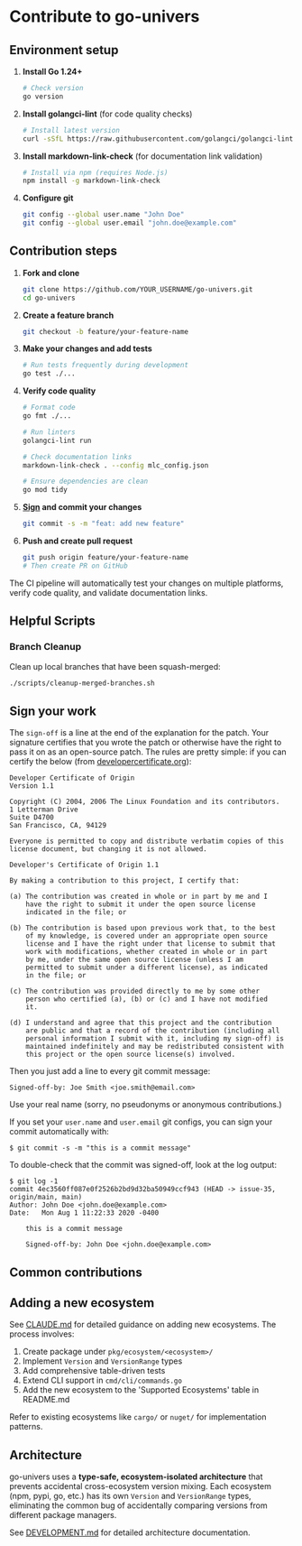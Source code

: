 # Contribute to go-univers

## Environment setup

1. **Install Go 1.24+**
   ```bash
   # Check version
   go version
   ```

2. **Install golangci-lint** (for code quality checks)
   ```bash
   # Install latest version
   curl -sSfL https://raw.githubusercontent.com/golangci/golangci-lint/master/install.sh | sh -s -- -b $(go env GOPATH)/bin
   ```

3. **Install markdown-link-check** (for documentation link validation)
   ```bash
   # Install via npm (requires Node.js)
   npm install -g markdown-link-check
   ```

4. **Configure git**
   ```bash
   git config --global user.name "John Doe"
   git config --global user.email "john.doe@example.com"
   ```

## Contribution steps

1. **Fork and clone**
   ```bash
   git clone https://github.com/YOUR_USERNAME/go-univers.git
   cd go-univers
   ```

2. **Create a feature branch**
   ```bash
   git checkout -b feature/your-feature-name
   ```

3. **Make your changes and add tests**
   ```bash
   # Run tests frequently during development
   go test ./...
   ```

4. **Verify code quality**
   ```bash
   # Format code
   go fmt ./...
   
   # Run linters
   golangci-lint run
   
   # Check documentation links
   markdown-link-check . --config mlc_config.json
   
   # Ensure dependencies are clean
   go mod tidy
   ```

5. **[Sign](#sign-your-work) and commit your changes**
   ```bash
   git commit -s -m "feat: add new feature"
   ```

6. **Push and create pull request**
   ```bash
   git push origin feature/your-feature-name
   # Then create PR on GitHub
   ```

The CI pipeline will automatically test your changes on multiple platforms, verify code quality, and validate documentation links.

## Helpful Scripts

### Branch Cleanup
Clean up local branches that have been squash-merged:
```bash
./scripts/cleanup-merged-branches.sh
```

## Sign your work

The `sign-off` is a line at the end of the explanation for the patch. Your
signature certifies that you wrote the patch or otherwise have the right to pass
it on as an open-source patch. The rules are pretty simple: if you can certify
the below (from [developercertificate.org](http://developercertificate.org/)):

```
Developer Certificate of Origin
Version 1.1

Copyright (C) 2004, 2006 The Linux Foundation and its contributors.
1 Letterman Drive
Suite D4700
San Francisco, CA, 94129

Everyone is permitted to copy and distribute verbatim copies of this
license document, but changing it is not allowed.

Developer's Certificate of Origin 1.1

By making a contribution to this project, I certify that:

(a) The contribution was created in whole or in part by me and I
    have the right to submit it under the open source license
    indicated in the file; or

(b) The contribution is based upon previous work that, to the best
    of my knowledge, is covered under an appropriate open source
    license and I have the right under that license to submit that
    work with modifications, whether created in whole or in part
    by me, under the same open source license (unless I am
    permitted to submit under a different license), as indicated
    in the file; or

(c) The contribution was provided directly to me by some other
    person who certified (a), (b) or (c) and I have not modified
    it.

(d) I understand and agree that this project and the contribution
    are public and that a record of the contribution (including all
    personal information I submit with it, including my sign-off) is
    maintained indefinitely and may be redistributed consistent with
    this project or the open source license(s) involved.
```

Then you just add a line to every git commit message:

```
Signed-off-by: Joe Smith <joe.smith@email.com>
```

Use your real name (sorry, no pseudonyms or anonymous contributions.)

If you set your `user.name` and `user.email` git configs, you can sign your
commit automatically with:

```
$ git commit -s -m "this is a commit message"
```

To double-check that the commit was signed-off, look at the log output:

```
$ git log -1
commit 4ec3560ff087e0f2526b2bd9d32ba50949ccf943 (HEAD -> issue-35, origin/main, main)
Author: John Doe <john.doe@example.com>
Date:   Mon Aug 1 11:22:33 2020 -0400

    this is a commit message

    Signed-off-by: John Doe <john.doe@example.com>
```

## Common contributions

## Adding a new ecosystem

See [CLAUDE.md](./CLAUDE.md) for detailed guidance on adding new ecosystems. The process involves:

1. Create package under `pkg/ecosystem/<ecosystem>/`
2. Implement `Version` and `VersionRange` types
3. Add comprehensive table-driven tests
4. Extend CLI support in `cmd/cli/commands.go`
5. Add the new ecosystem to the 'Supported Ecosystems' table in README.md

Refer to existing ecosystems like `cargo/` or `nuget/` for implementation patterns.

## Architecture

go-univers uses a **type-safe, ecosystem-isolated architecture** that prevents accidental cross-ecosystem version mixing. Each ecosystem (npm, pypi, go, etc.) has its own `Version` and `VersionRange` types, eliminating the common bug of accidentally comparing versions from different package managers.

See [DEVELOPMENT.md](./DEVELOPMENT.md) for detailed architecture documentation.
